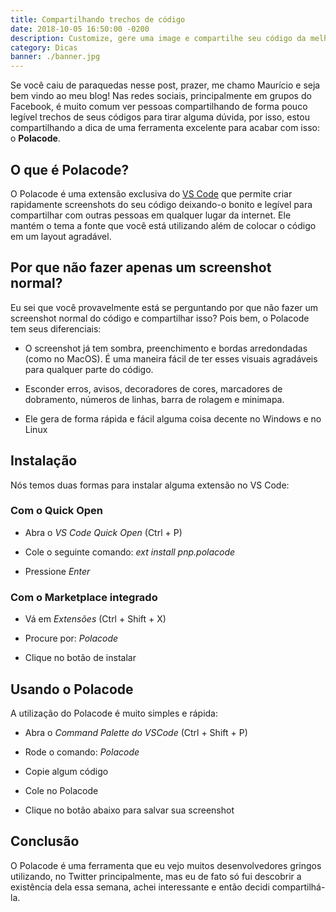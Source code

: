 ```yaml
---
title: Compartilhando trechos de código
date: 2018-10-05 16:50:00 -0200
description: Customize, gere uma image e compartilhe seu código da melhor maneira
category: Dicas
banner: ./banner.jpg
---
```


Se você caiu de paraquedas nesse post, prazer, me chamo Maurício e seja bem vindo ao meu blog!
Nas redes sociais, principalmente em grupos do Facebook, é muito comum ver pessoas compartilhando de forma pouco legível trechos de seus códigos para tirar alguma dúvida, por isso, estou compartilhando a dica de uma ferramenta excelente para acabar com isso: o **Polacode**.

## O que é Polacode?

O Polacode é uma extensão exclusiva do [VS Code](https://code.visualstudio.com/) que permite criar rapidamente screenshots do seu código deixando-o bonito e legível para compartilhar com outras pessoas em qualquer lugar da internet. Ele mantém o tema a fonte que você está utilizando além de colocar o código em um layout agradável.

## Por que não fazer apenas um screenshot normal?

Eu sei que você provavelmente está se perguntando por que não fazer um screenshot normal do código e compartilhar isso? Pois bem, o Polacode tem seus diferenciais:

- O screenshot já tem sombra, preenchimento e bordas arredondadas (como no MacOS). É uma maneira fácil de ter esses visuais agradáveis para qualquer parte do código.

- Esconder erros, avisos, decoradores de cores, marcadores de dobramento, números de linhas, barra de rolagem e minimapa.

- Ele gera de forma rápida e fácil alguma coisa decente no Windows e no Linux

## Instalação

Nós temos duas formas para instalar alguma extensão no VS Code:

### Com o Quick Open

- Abra o _VS Code Quick Open_ (Ctrl + P)

- Cole o seguinte comando: _ext install pnp.polacode_

- Pressione _Enter_

### Com o Marketplace integrado

- Vá em _Extensões_ (Ctrl + Shift + X)

- Procure por: _Polacode_

- Clique no botão de instalar

## Usando o Polacode

A utilização do Polacode é muito simples e rápida:

- Abra o _Command Palette do VSCode_ (Ctrl + Shift + P)

- Rode o comando: _Polacode_

- Copie algum código

- Cole no Polacode

- Clique no botão abaixo para salvar sua screenshot

## Conclusão

O Polacode é uma ferramenta que eu vejo muitos desenvolvedores gringos utilizando, no Twitter principalmente, mas eu de fato só fui descobrir a existência dela essa semana, achei interessante e então decidi compartilhá-la.
